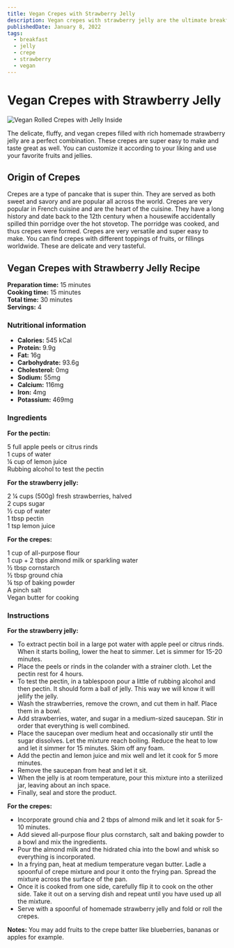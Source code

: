 ```yaml
---
title: Vegan Crepes with Strawberry Jelly
description: Vegan crepes with strawberry jelly are the ultimate breakfast idea for you and your loved ones.
publishedDate: January 8, 2022
tags:
  - breakfast
  - jelly
  - crepe
  - strawberry
  - vegan
---
```


# Vegan Crepes with Strawberry Jelly

![Vegan Rolled Crepes with Jelly Inside](/crepes.jpg "image")

The delicate, fluffy, and vegan crepes filled with rich homemade strawberry jelly are a perfect combination. These crepes are super easy to make and taste great as well. You can customize it according to your liking and use your favorite fruits and jellies.

## Origin of Crepes

Crepes are a type of pancake that is super thin. They are served as both sweet and savory and are popular all across the world. Crepes are very popular in French cuisine and are the heart of the cuisine. They have a long history and date back to the 12th century when a housewife accidentally spilled thin porridge over the hot stovetop. The porridge was cooked, and thus crepes were formed. Crepes are very versatile and super easy to make. You can find crepes with different toppings of fruits, or fillings worldwide. These are delicate and very tasteful.

## Vegan Crepes with Strawberry Jelly Recipe

**Preparation time:** 15 minutes  
**Cooking time:** 15 minutes  
**Total time:** 30 minutes  
**Servings:** 4

### Nutritional information

- **Calories:** 545 kCal
- **Protein:** 9.9g
- **Fat:** 16g
- **Carbohydrate:** 93.6g
- **Cholesterol:** 0mg
- **Sodium:** 55mg
- **Calcium:** 116mg
- **Iron:** 4mg
- **Potassium:** 469mg

### Ingredients

**For the pectin:**

5 full apple peels or citrus rinds  
1 cups of water  
¼ cup of lemon juice  
Rubbing alcohol to test the pectin

**For the strawberry jelly:**

2 ¼ cups (500g) fresh strawberries, halved  
2 cups sugar  
½ cup of water  
1 tbsp pectin  
1 tsp lemon juice

**For the crepes:**

1 cup of all-purpose flour  
1 cup + 2 tbps almond milk or sparkling water  
½ tbsp cornstarch  
½ tbsp ground chia  
¼ tsp of baking powder  
A pinch salt  
Vegan butter for cooking

### Instructions

**For the strawberry jelly:**

- To extract pectin boil in a large pot water with apple peel or citrus rinds. When it starts boiling, lower the heat to simmer. Let is simmer for 15-20 minutes.
- Place the peels or rinds in the colander with a strainer cloth. Let the pectin rest for 4 hours.
- To test the pectin, in a tablespoon pour a little of rubbing alcohol and then pectin. It should form a ball of jelly. This way we will know it will jellify the jelly.
- Wash the strawberries, remove the crown, and cut them in half. Place them in a bowl.
- Add strawberries, water, and sugar in a medium-sized saucepan. Stir in order that everything is well combined.
- Place the saucepan over medium heat and occasionally stir until the sugar dissolves. Let the mixture reach boiling. Reduce the heat to low and let it simmer for 15 minutes. Skim off any foam.
- Add the pectin and lemon juice and mix well and let it cook for 5 more minutes.
- Remove the saucepan from heat and let it sit.
- When the jelly is at room temperature, pour this mixture into a sterilized jar, leaving about an inch space.
- Finally, seal and store the product.

**For the crepes:**

- Incorporate ground chia and 2 tbps of almond milk and let it soak for 5-10 minutes.
- Add sieved all-purpose flour plus cornstarch, salt and baking powder to a bowl and mix the ingredients.
- Pour the almond milk and the hidrated chia into the bowl and whisk so everything is incorporated.
- In a frying pan, heat at medium temperature vegan butter. Ladle a spoonful of crepe mixture and pour it onto the frying pan. Spread the mixture across the surface of the pan.
- Once it is cooked from one side, carefully flip it to cook on the other side. Take it out on a serving dish and repeat until you have used up all the mixture.
- Serve with a spoonful of homemade strawberry jelly and fold or roll the crepes.

**Notes:** You may add fruits to the crepe batter like blueberries, bananas or apples for example.
